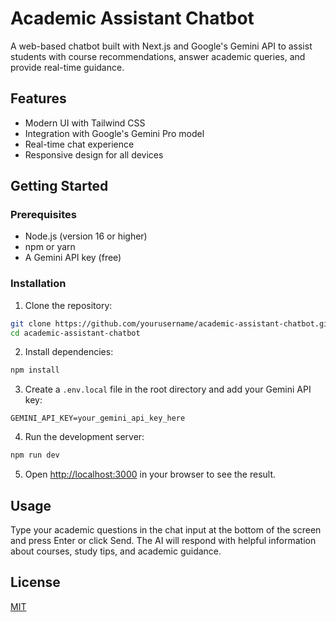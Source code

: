 # Academic Assistant Chatbot

A web-based chatbot built with Next.js and Google's Gemini API to assist students with course recommendations, answer academic queries, and provide real-time guidance.

## Features

- Modern UI with Tailwind CSS
- Integration with Google's Gemini Pro model
- Real-time chat experience
- Responsive design for all devices


## Getting Started

### Prerequisites

- Node.js (version 16 or higher)
- npm or yarn
- A Gemini API key (free)

### Installation

1. Clone the repository:

```bash
git clone https://github.com/yourusername/academic-assistant-chatbot.git
cd academic-assistant-chatbot
```

2. Install dependencies:

```bash
npm install
```

3. Create a `.env.local` file in the root directory and add your Gemini API key:

```
GEMINI_API_KEY=your_gemini_api_key_here
```

4. Run the development server:

```bash
npm run dev
```

5. Open [http://localhost:3000](http://localhost:3000) in your browser to see the result.

## Usage

Type your academic questions in the chat input at the bottom of the screen and press Enter or click Send. The AI will respond with helpful information about courses, study tips, and academic guidance.

## License

[MIT](https://choosealicense.com/licenses/mit/)

